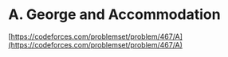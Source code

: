 # A. George and Accommodation

[https://codeforces.com/problemset/problem/467/A](https://codeforces.com/problemset/problem/467/A)

